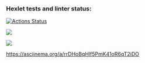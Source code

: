 ### Hexlet tests and linter status:
[![Actions Status](https://github.com/Roma1731/frontend-project-46/workflows/hexlet-check/badge.svg)](https://github.com/Roma1731/frontend-project-46/actions)

<a href="https://codeclimate.com/github/Roma1731/frontend-project-46/maintainability"><img src="https://api.codeclimate.com/v1/badges/355c69064299d055c57c/maintainability" /></a>

<a href="https://codeclimate.com/github/Roma1731/frontend-project-46/test_coverage"><img src="https://api.codeclimate.com/v1/badges/355c69064299d055c57c/test_coverage" /></a>

https://asciinema.org/a/rrDHoBqHlf5PmK41oR6qT2iDO